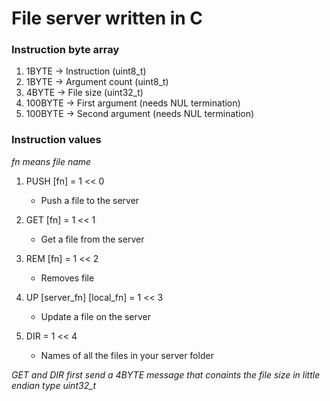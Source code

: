 # File server written in C 

### Instruction byte array

1. 1BYTE 	-> Instruction     (uint8_t)
2. 1BYTE 	-> Argument count  (uint8_t)
3. 4BYTE 	-> File size 	   (uint32_t)
4. 100BYTE 	-> First argument  (needs NUL termination)
5. 100BYTE 	-> Second argument (needs NUL termination)

### Instruction values

*fn means file name*

1. PUSH [fn] = 1 << 0
   - Push a file to the server

2. GET  [fn] = 1 << 1
   - Get a file from the server

3. REM  [fn] = 1 << 2
   - Removes file

4. UP	[server_fn] [local_fn] = 1 << 3
   - Update a file on the server

5. DIR = 1 << 4
   - Names of all the files in your server folder

*GET and DIR first send a 4BYTE message that conaints the file size in little endian
type uint32_t*
